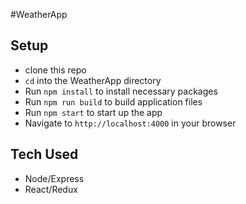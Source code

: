 #WeatherApp

## Setup
- clone this repo
- `cd` into the WeatherApp directory
- Run `npm install` to install necessary packages
- Run `npm run build` to build application files
- Run `npm start` to start up the app
- Navigate to `http://localhost:4000` in your browser

## Tech Used
- Node/Express
- React/Redux
